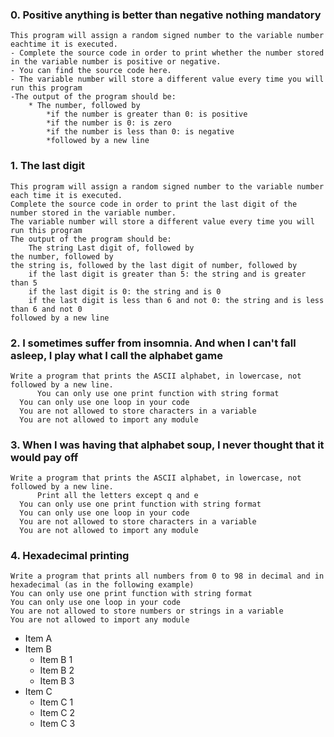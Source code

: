 ### 0. Positive anything is better than negative nothing mandatory
    This program will assign a random signed number to the variable number eachtime it is executed. 
    - Complete the source code in order to print whether the number stored in the variable number is positive or negative.
    - You can find the source code here.
    - The variable number will store a different value every time you will run this program
    -The output of the program should be:
    	* The number, followed by
    	    *if the number is greater than 0: is positive
    	    *if the number is 0: is zero
    	    *if the number is less than 0: is negative
    	    *followed by a new line

### 1. The last digit
    This program will assign a random signed number to the variable number each time it is executed. 
    Complete the source code in order to print the last digit of the number stored in the variable number.
    The variable number will store a different value every time you will run this program
    The output of the program should be:
    	The string Last digit of, followed by
	the number, followed by
	the string is, followed by the last digit of number, followed by
	    if the last digit is greater than 5: the string and is greater than 5
	    if the last digit is 0: the string and is 0
	    if the last digit is less than 6 and not 0: the string and is less than 6 and not 0
	followed by a new line


### 2. I sometimes suffer from insomnia. And when I can't fall asleep, I play what I call the alphabet game
    Write a program that prints the ASCII alphabet, in lowercase, not followed by a new line.
    	  You can only use one print function with string format
	  You can only use one loop in your code
	  You are not allowed to store characters in a variable
	  You are not allowed to import any module

### 3. When I was having that alphabet soup, I never thought that it would pay off 
    Write a program that prints the ASCII alphabet, in lowercase, not followed by a new line.
    	  Print all the letters except q and e
	  You can only use one print function with string format
	  You can only use one loop in your code
	  You are not allowed to store characters in a variable
	  You are not allowed to import any module

### 4. Hexadecimal printing
    Write a program that prints all numbers from 0 to 98 in decimal and in hexadecimal (as in the following example)
    You can only use one print function with string format
    You can only use one loop in your code
    You are not allowed to store numbers or strings in a variable
    You are not allowed to import any module


+ Item A
+ Item B
    + Item B 1
    + Item B 2
    + Item B 3
+ Item C
    * Item C 1
    * Item C 2
    * Item C 3